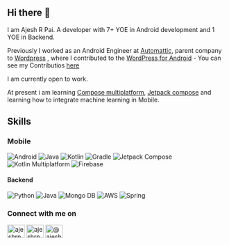 ## Hi there 👋

I am Ajesh R Pai. A developer with 7+ YOE in Android development and 1 YOE in Backend. 

Previously I worked as an Android Engineer at [Automattic](https://github.com/Automattic), parent company to [Wordpress](https://wordpress.com/) , where I contributed to the [WordPress for Android](https://github.com/wordpress-mobile/WordPress-Android) - You can see my Contributios [here](https://github.com/wordpress-mobile/WordPress-Android/pulls?q=is:pr+author:AjeshRPai+is:closed+sort:comments-desc) 

I am currently open to work. 

At present i am learning [Compose multiplatform](https://www.jetbrains.com/lp/compose-multiplatform/), [Jetpack compose](https://developer.android.com/develop/ui/compose) and learning how to integrate machine learning in Mobile. 

## Skills

### Mobile 

![Android](https://img.shields.io/badge/Android-3DDC84?logo=android&logoColor=white&style=for-the-badge)
![Java](https://img.shields.io/badge/Java-F8981D?logo=java&logoColor=white&style=for-the-badge)
![Kotlin](https://img.shields.io/badge/Kotlin-7F52FF?logo=kotlin&logoColor=white&style=for-the-badge)
![Gradle](https://img.shields.io/badge/gradle-02303A?style=for-the-badge&logo=gradle&logoColor=white)
![Jetpack Compose](https://img.shields.io/badge/jetpack_compose-39457E.svg?style=for-the-badge&logo=jetpack-compose&logoColor=white)
![Kotlin Multiplatform](https://img.shields.io/badge/KMM-35495E?&style=for-the-badge&logo=kotlin&logoColor=white)
![Firebase](https://img.shields.io/badge/firebase-%23039BE5.svg?style=for-the-badge&logo=firebase)

#### Backend 
![Python](https://img.shields.io/badge/Python-3776AB?style=for-the-badge&logo=python&logoColor=white)
![Java](https://img.shields.io/badge/Java-ED8B00?style=for-the-badge&logo=openjdk&logoColor=white)
![Mongo DB](https://img.shields.io/badge/MongoDB-4EA94B?style=for-the-badge&logo=mongodb&logoColor=white)
![AWS](https://img.shields.io/badge/Amazon_AWS-232F3E?style=for-the-badge&logo=amazon-aws&logoColor=white)
![Spring](https://img.shields.io/badge/Spring-6DB33F?style=for-the-badge&logo=spring&logoColor=white)


<h3 align="left">Connect with me on</h3>
<p align="left">
  <a href="https://twitter.com/AjeshRPai" target="blank"><img align="center" src="https://raw.githubusercontent.com/rahuldkjain/github-profile-readme-generator/master/src/images/icons/Social/twitter.svg" alt="ajeshrpai" height="30" width="40" /></a>
  <a href="https://www.linkedin.com/in/ajeshrpai/" target="blank"><img align="center" src="https://raw.githubusercontent.com/rahuldkjain/github-profile-readme-generator/master/src/images/icons/Social/linked-in-alt.svg" alt="ajeshrpai" height="30" width="40" /></a>
  <a href="https://medium.com/@AjeshRPai" target="blank"><img align="center" src="https://raw.githubusercontent.com/rahuldkjain/github-profile-readme-generator/master/src/images/icons/Social/medium.svg" alt="@ajeshrpai" height="30" width="40" /></a>
</p>










